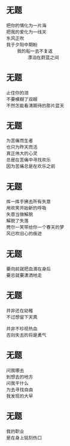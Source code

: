 

## 无题

	把你的情化为一片海
	把我的爱化为一线天
	东风正吹
	我于夕阳中期盼
		我的船一去不复返
			漂泊在蔚蓝之间


## 无题

	止住你的泪
	不要模糊了双眼
	不然怎能看清期待的那片蓝天


## 无题

	为苦痛而生者
	也只为昨天而活
	真正伟大的心灵
	总是在苦痛中寻找欢乐
	因为苦痛总是在欢乐之前



## 无题

	挥一挥手拂去所有失意
	用欢笑开始新的呼吸
	失意当做解脱
	解脱了失落
	莞尔一笑带给你一个春天的梦
	风已吹旧心的痕迹


## 无题

	要向前就把血滴在身后
	要总就要潇洒地走

## 无题

	并非还在幼稚
	不过想留下天真
	
	并非不珍视热血
	否则失去的将是勇气

## 无题

	问我哪去
	到想去的地方
	问我干什么
	为去寻找自由
	我发现的大早


## 无题

	我的职业
	是在身上铭刻伤口